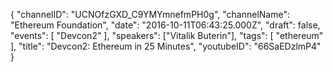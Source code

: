 {
    "channelID": "UCNOfzGXD_C9YMYmnefmPH0g",
    "channelName": "Ethereum Foundation",
    "date": "2016-10-11T06:43:25.000Z",
    "draft": false,
    "events": [
        "Devcon2"
    ],
    "speakers": ["Vitalik Buterin"],
    "tags": [
        "ethereum"
    ],
    "title": "Devcon2: Ethereum in 25 Minutes",
    "youtubeID": "66SaEDzlmP4"
}
